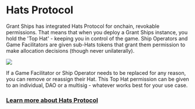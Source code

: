 # Hats Protocol

Grant Ships has integrated Hats Protocol for onchain, revokable permissions. That means that when you deploy a Grant Ships instance, you hold the 'Top Hat' - keeping you in control of the game. Ship Operators and Game Facilitators are given sub-Hats tokens that grant them permission to make allocation decisions (though never unilaterally).

![](/hats.png)

If a Game Facilitator or Ship Operator needs to be replaced for any reason, you can remove or reassign their Hat. This Top Hat permission can be given to an individual, DAO or a multisig - whatever works best for your use case.

### [Learn more about Hats Protocol](https://docs.hatsprotocol.xyz/)
